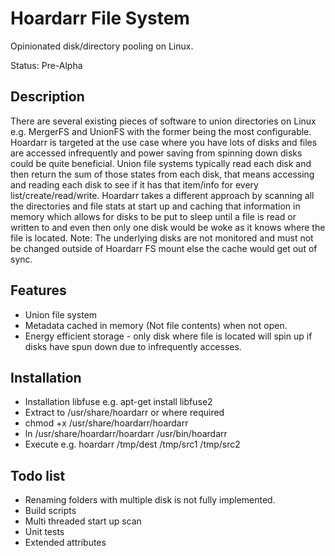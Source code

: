 # Hoardarr File System
Opinionated disk/directory pooling on Linux. 

Status: Pre-Alpha

## Description
There are several existing pieces of software to union directories on Linux e.g. MergerFS and UnionFS with the former being the most configurable.  Hoardarr is targeted at the use case where you have lots of disks and files are accessed infrequently and power saving from spinning down disks could be quite beneficial.  Union file systems typically read each disk and then return the sum of those states from each disk, that means accessing and reading each disk to see if it has that item/info for every list/create/read/write.  Hoardarr takes a different approach by scanning all the directories and file stats at start up and caching that information in memory which allows for disks to be put to sleep until a file is read or written to and even then only one disk would be woke as it knows where the file is located.  Note: The underlying disks are not monitored and must not be changed outside of Hoardarr FS mount else the cache would get out of sync.  


## Features
* Union file system
* Metadata cached in memory (Not file contents) when not open.
* Energy efficient storage - only disk where file is located will spin up if disks have spun down due to infrequently accesses.

## Installation

* Installation libfuse e.g. apt-get install libfuse2
* Extract to /usr/share/hoardarr or where required
* chmod +x /usr/share/hoardarr/hoardarr
* ln /usr/share/hoardarr/hoardarr /usr/bin/hoardarr
* Execute e.g. hoardarr /tmp/dest /tmp/src1 /tmp/src2

## Todo list
* Renaming folders with multiple disk is not fully implemented.
* Build scripts
* Multi threaded start up scan
* Unit tests
* Extended attributes
